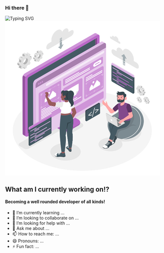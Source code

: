 ### Hi there 👋

<img src="https://readme-typing-svg.demolab.com?font=Cinzel&size=50&duration=2500&pause=1000&color=FFF&multiline=true&width=1000&height=200&lines=Hi!+My+name+is+Ryan+Large%2C+;and+Welcome+to+my+Github+profile!!" alt="Typing SVG" />

<img src="./assets/WebsiteCreator-amico.svg" alt="Cool Photo" />

## What am I currently working on!?
#### Becoming a well rounded developer of all kinds! 




- 🌱 I’m currently learning ...
- 👯 I’m looking to collaborate on ...
- 🤔 I’m looking for help with ...
- 💬 Ask me about ...
- 📫 How to reach me: ...
- 😄 Pronouns: ...
- ⚡ Fun fact: ...

